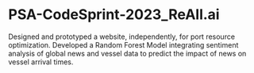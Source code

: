 # PSA-CodeSprint-2023_ReAll.ai

Designed and prototyped a website, independently, for port resource optimization. 
Developed a Random Forest Model integrating sentiment analysis of global news and vessel data to predict the impact of news on vessel arrival times.
